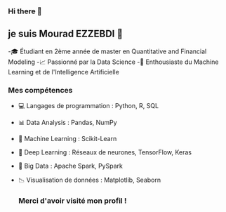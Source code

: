 ### Hi there 👋

## je suis Mourad EZZEBDI  👋

-🎓 Étudiant en 2ème année de master en Quantitative and Financial Modeling
-📈 Passionné par la Data Science 
-🤖 Enthousiaste du Machine Learning et de l'Intelligence Artificielle

### Mes compétences

- 💻 Langages de programmation : Python, R, SQL
- 📊 Data Analysis : Pandas, NumPy
- 🤖 Machine Learning : Scikit-Learn
- 🌟 Deep Learning : Réseaux de neurones, TensorFlow, Keras
- 💾 Big Data : Apache Spark, PySpark
- 📉 Visualisation de données : Matplotlib, Seaborn


  ### Merci d'avoir visité mon profil !


